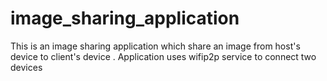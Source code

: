 # image_sharing_application
This is an image sharing application which share an image from host's device to client's device .
Application uses wifip2p service to connect two devices
